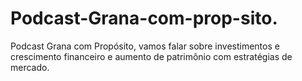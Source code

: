 # Podcast-Grana-com-prop-sito.
Podcast Grana com Propósito, vamos falar sobre investimentos e crescimento financeiro e aumento de patrimônio com estratégias de mercado.

